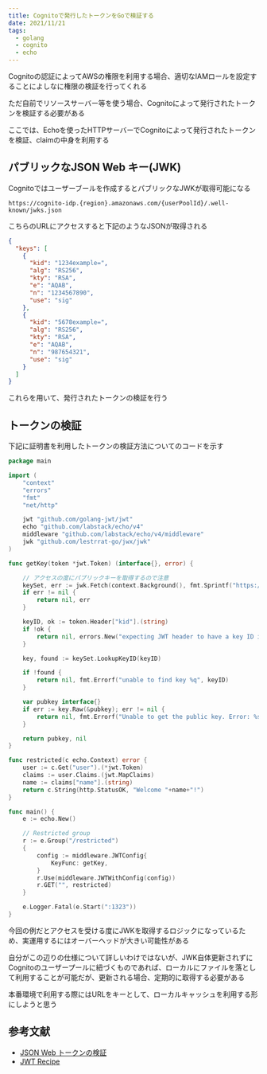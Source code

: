 ```yaml
---
title: Cognitoで発行したトークンをGoで検証する
date: 2021/11/21
tags:
  - golang
  - cognito
  - echo
---
```


Cognitoの認証によってAWSの権限を利用する場合、適切なIAMロールを設定することによしなに権限の検証を行ってくれる

ただ自前でリソースサーバー等を使う場合、Cognitoによって発行されたトークンを検証する必要がある

ここでは、Echoを使ったHTTPサーバーでCognitoによって発行されたトークンを検証、claimの中身を利用する

## パブリックなJSON Web キー(JWK)

Cognitoではユーザーブールを作成するとパブリックなJWKが取得可能になる

`https://cognito-idp.{region}.amazonaws.com/{userPoolId}/.well-known/jwks.json`

こちらのURLにアクセスすると下記のようなJSONが取得される

```json
{
  "keys": [
    {
      "kid": "1234example=",
      "alg": "RS256",
      "kty": "RSA",
      "e": "AQAB",
      "n": "1234567890",
      "use": "sig"
    },
    {
      "kid": "5678example=",
      "alg": "RS256",
      "kty": "RSA",
      "e": "AQAB",
      "n": "987654321",
      "use": "sig"
    }
  ]
}
```

これらを用いて、発行されたトークンの検証を行う

## トークンの検証

下記に証明書を利用したトークンの検証方法についてのコードを示す

```go
package main

import (
	"context"
	"errors"
	"fmt"
	"net/http"

	jwt "github.com/golang-jwt/jwt"
	echo "github.com/labstack/echo/v4"
	middleware "github.com/labstack/echo/v4/middleware"
	jwk "github.com/lestrrat-go/jwx/jwk"
)

func getKey(token *jwt.Token) (interface{}, error) {

	// アクセスの度にパブリックキーを取得するので注意
	keySet, err := jwk.Fetch(context.Background(), fmt.Sprintf("https://cognito-idp.%s.amazonaws.com/%s/.well-known/jwks.json", region, userPoolID))
	if err != nil {
		return nil, err
	}

	keyID, ok := token.Header["kid"].(string)
	if !ok {
		return nil, errors.New("expecting JWT header to have a key ID in the kid field")
	}

	key, found := keySet.LookupKeyID(keyID)

	if !found {
		return nil, fmt.Errorf("unable to find key %q", keyID)
	}

	var pubkey interface{}
	if err := key.Raw(&pubkey); err != nil {
		return nil, fmt.Errorf("Unable to get the public key. Error: %s", err.Error())
	}

	return pubkey, nil
}

func restricted(c echo.Context) error {
	user := c.Get("user").(*jwt.Token)
	claims := user.Claims.(jwt.MapClaims)
	name := claims["name"].(string)
	return c.String(http.StatusOK, "Welcome "+name+"!")
}

func main() {
	e := echo.New()

	// Restricted group
	r := e.Group("/restricted")
	{
		config := middleware.JWTConfig{
			KeyFunc: getKey,
		}
		r.Use(middleware.JWTWithConfig(config))
		r.GET("", restricted)
	}

	e.Logger.Fatal(e.Start(":1323"))
}
```

今回の例だとアクセスを受ける度にJWKを取得するロジックになっているため、実運用するにはオーバーヘッドが大きい可能性がある

自分がこの辺りの仕様について詳しいわけではないが、JWK自体更新されずにCognitoのユーザープールに紐づくものであれば、ローカルにファイルを落として利用することが可能だが、更新される場合、定期的に取得する必要がある

本番環境で利用する際にはURLをキーとして、ローカルキャッシュを利用する形にしようと思う

## 参考文献

- [JSON Web トークンの検証](https://docs.aws.amazon.com/ja_jp/cognito/latest/developerguide/amazon-cognito-user-pools-using-tokens-verifying-a-jwt.html)
- [JWT Recipe](https://echo.labstack.com/cookbook/jwt/)
